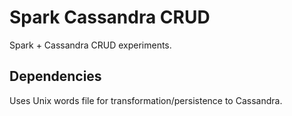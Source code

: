# Spark Cassandra CRUD
Spark + Cassandra CRUD experiments.


## Dependencies
Uses Unix words file for transformation/persistence to Cassandra.


